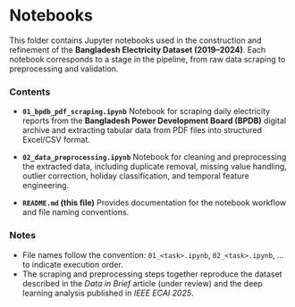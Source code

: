 # Notebooks

This folder contains Jupyter notebooks used in the construction and refinement of the **Bangladesh Electricity Dataset (2019–2024)**. Each notebook corresponds to a stage in the pipeline, from raw data scraping to preprocessing and validation.

### Contents

* **`01_bpdb_pdf_scraping.ipynb`**
  Notebook for scraping daily electricity reports from the **Bangladesh Power Development Board (BPDB)** digital archive and extracting tabular data from PDF files into structured Excel/CSV format.

* **`02_data_preprocessing.ipynb`**
  Notebook for cleaning and preprocessing the extracted data, including duplicate removal, missing value handling, outlier correction, holiday classification, and temporal feature engineering.

* **`README.md` (this file)**
  Provides documentation for the notebook workflow and file naming conventions.

### Notes

* File names follow the convention:
  `01_<task>.ipynb`, `02_<task>.ipynb`, … to indicate execution order.
* The scraping and preprocessing steps together reproduce the dataset described in the *Data in Brief* article (under review) and the deep learning analysis published in *IEEE ECAI 2025*.

